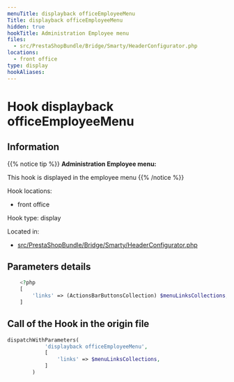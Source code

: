 ```yaml
---
menuTitle: displayback officeEmployeeMenu
Title: displayback officeEmployeeMenu
hidden: true
hookTitle: Administration Employee menu
files:
  - src/PrestaShopBundle/Bridge/Smarty/HeaderConfigurator.php
locations:
  - front office
type: display
hookAliases:
---
```


# Hook displayback officeEmployeeMenu

## Information

{{% notice tip %}}
**Administration Employee menu:** 

This hook is displayed in the employee menu
{{% /notice %}}

Hook locations: 
  - front office

Hook type: display

Located in: 
  - [src/PrestaShopBundle/Bridge/Smarty/HeaderConfigurator.php](https://github.com/PrestaShop/PrestaShop/blob/8.0.x/src/PrestaShopBundle/Bridge/Smarty/HeaderConfigurator.php)

## Parameters details

```php
    <?php
    [
        'links' => (ActionsBarButtonsCollection) $menuLinksCollections,
    ]
```

## Call of the Hook in the origin file

```php
dispatchWithParameters(
            'displayback officeEmployeeMenu',
            [
                'links' => $menuLinksCollections,
            ]
        )
```